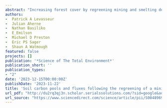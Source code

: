 ```yaml
--- 
abstract: "Increasing forest cover by regreening mining and smelting degraded landscapes provides an opportunity for global carbon (C) sequestration, however, the reported effects of regreening on soil C processes are mixed. One of the world's largest regreening programs is in the City of Greater Sudbury, Canada and has been ongoing since 1978. Prior to regreening, soils in the City of Greater Sudbury area were highly eroded, acidic, rich in metals, and poor in nutrients. This study used a chronosequence approach to investigate how forest soil C pools and fluxes have changed with stand age in highly “eroded” sites with minimal soil cover (n = 6) and “stable” sites covered by soil (n = 6). Encouragingly, the relationship between stand age and soil C processes (litterfall, litter decomposition, soil respiration, fine root growth) at both stable and eroded sites were comparable to observations reported for jack pine (Pinus …"
authors: 
-  Patrick A Levasseur
-  Julian Aherne
-  Nathan Basiliko
-  E_Emilson
-  Michael D Preston
-  Eric PS Sager
-  Shaun A Watmough
featured: false
projects: []
publication: '*Science of The Total Environment*'
publication_short: ''
publication_types:
- "2"
date: '2023-12-15T00:00:00Z'
publishDate: '2023-11-22'
title: 'Soil carbon pools and fluxes following the regreening of a mining and smelting degraded landscape'
url_pdf: "http://du2rq3qj3n.scholar.serialssolutions.com/?sid=google&auinit=PA&aulast=Levasseur&atitle=Soil+carbon+pools+and+fluxes+following+the+regreening+of+a+mining+and+smelting+degraded+landscape&id=doi:10.1016/j.scitotenv.2023.166734&title=The+Science+of+the+total+environment&volume=904&date=2023&spage=166734&issn=0048-9697"
url_source: "https://www.sciencedirect.com/science/article/pii/S0048969723053597"
--- 
```




